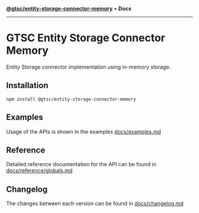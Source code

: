 [**@gtsc/entity-storage-connector-memory**](entity-storage-connector-memory/overview.md) • **Docs**

---

# GTSC Entity Storage Connector Memory

Entity Storage connector implementation using in-memory storage.

## Installation

```shell
npm install @gtsc/entity-storage-connector-memory
```

## Examples

Usage of the APIs is shown in the examples [docs/examples.md](docs/examples.md)

## Reference

Detailed reference documentation for the API can be found in [docs/reference/globals.md](docs/reference/globals.md)

## Changelog

The changes between each version can be found in [docs/changelog.md](docs/changelog.md)
